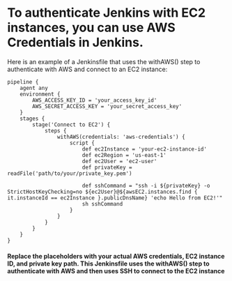 # To authenticate Jenkins with EC2 instances, you can use AWS Credentials in Jenkins. 

Here is an example of a Jenkinsfile that uses the withAWS() step to authenticate with AWS and connect to an EC2 instance:
```
pipeline {
    agent any
    environment {
        AWS_ACCESS_KEY_ID = 'your_access_key_id'
        AWS_SECRET_ACCESS_KEY = 'your_secret_access_key'
    }
    stages {
        stage('Connect to EC2') {
            steps {
                withAWS(credentials: 'aws-credentials') {
                    script {
                        def ec2Instance = 'your-ec2-instance-id'
                        def ec2Region = 'us-east-1'
                        def ec2User = 'ec2-user'
                        def privateKey = readFile('path/to/your/private_key.pem')

                        def sshCommand = "ssh -i ${privateKey} -o StrictHostKeyChecking=no ${ec2User}@${awsEC2.instances.find { it.instanceId == ec2Instance }.publicDnsName} 'echo Hello from EC2!'"
                        sh sshCommand
                    }
                }
            }
        }
    }
}
```

#### Replace the placeholders with your actual AWS credentials, EC2 instance ID, and private key path. This Jenkinsfile uses the withAWS() step to authenticate with AWS and then uses SSH to connect to the EC2 instance

